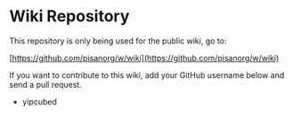# Wiki Repository

This repository is only being used for the public wiki, go to:

[https://github.com/pisanorg/w/wiki](https://github.com/pisanorg/w/wiki)

If you want to contribute to this wiki, add your GitHub username below and send a pull request.
- yipcubed

